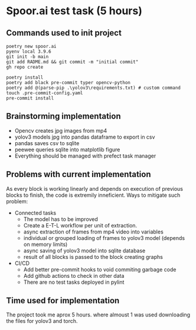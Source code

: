 # Spoor.ai test task (5 hours)

## Commands used to init project

```console
poetry new spoor.ai
pyenv local 3.9.6
git init -b main
git add RADME.md && git commit -m "initial commit"
gh repo create

poetry install
poetry add black pre-commit typer opencv-python
poetry add @(parse-pip .\yolov3\requirements.txt) # custom command
touch .pre-commit-config.yaml
pre-commit install

```

## Brainstorming implementation

- Opencv creates jpg images from mp4
- yolov3 models jpg into pandas dataframe to export in csv
- pandas saves csv to sqlite
- peewee queries sqlite into matplotlib figure
- Everything should be managed with prefect task manager

## Problems with current implementation

As every block is working linearly and depends on execution of previous blocks to finish, the code is extremily inneficient.
Ways to mitigate such problem:

- Connected tasks
  - The model has to be improved
  - Create a E-T-L workflow per unit of extraction.
  - async extraction of frames from mp4 video into variables
  - individual or grouped loading of frames to yolov3 model (depends on memory limits)
  - async saving of yolov3 model into sqlite database
  - result of all blocks is passed to the block creating graphs
- CI/CD
  - Add better pre-commit hooks to void commiting garbage code
  - Add github actions to check in other data
  - There are no test tasks deployed in pylint

## Time used for implementation

The project took me aprox 5 hours. where almoust 1 was used downloading the files for yolov3 and torch.
